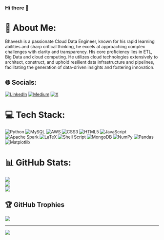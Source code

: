 ### Hi there 👋

# 💫 About Me:
Bhavesh is a passionate Cloud Data Engineer, known for his rapid learning abilities and sharp critical thinking, he excels at approaching complex challenges with clarity and transparency. His core proficiency lies in ETL, Big Data and cloud computing. He utilizes cloud technologies extensively to architect, construct, and uphold resilient data infrastructure and pipelines, facilitating the generation of data-driven insights and fostering innovation.


## 🌐 Socials:
[![LinkedIn](https://img.shields.io/badge/LinkedIn-%230077B5.svg?logo=linkedin&logoColor=white)](https://linkedin.com/in/https://www.linkedin.com/in/bhavesh-gole-1523aa172/) [![Medium](https://img.shields.io/badge/Medium-12100E?logo=medium&logoColor=white)](https://medium.com/@https://medium.com/@bhaveshgole786) [![X](https://img.shields.io/badge/X-black.svg?logo=X&logoColor=white)](https://x.com/https://twitter.com/gole_bhavesh) 

# 💻 Tech Stack:
![Python](https://img.shields.io/badge/python-3670A0?style=for-the-badge&logo=python&logoColor=ffdd54) ![MySQL](https://img.shields.io/badge/mysql-%2300000f.svg?style=for-the-badge&logo=mysql&logoColor=white) ![AWS](https://img.shields.io/badge/AWS-%23FF9900.svg?style=for-the-badge&logo=amazon-aws&logoColor=white) ![CSS3](https://img.shields.io/badge/css3-%231572B6.svg?style=for-the-badge&logo=css3&logoColor=white) ![HTML5](https://img.shields.io/badge/html5-%23E34F26.svg?style=for-the-badge&logo=html5&logoColor=white) ![JavaScript](https://img.shields.io/badge/javascript-%23323330.svg?style=for-the-badge&logo=javascript&logoColor=%23F7DF1E) ![Apache Spark](https://img.shields.io/badge/Apache%20Spark-FDEE21?style=for-the-badge&logo=apachespark&logoColor=black) ![LaTeX](https://img.shields.io/badge/latex-%23008080.svg?style=for-the-badge&logo=latex&logoColor=white) ![Shell Script](https://img.shields.io/badge/shell_script-%23121011.svg?style=for-the-badge&logo=gnu-bash&logoColor=white) ![MongoDB](https://img.shields.io/badge/MongoDB-%234ea94b.svg?style=for-the-badge&logo=mongodb&logoColor=white) ![NumPy](https://img.shields.io/badge/numpy-%23013243.svg?style=for-the-badge&logo=numpy&logoColor=white) ![Pandas](https://img.shields.io/badge/pandas-%23150458.svg?style=for-the-badge&logo=pandas&logoColor=white) ![Matplotlib](https://img.shields.io/badge/Matplotlib-%23ffffff.svg?style=for-the-badge&logo=Matplotlib&logoColor=black)
# 📊 GitHub Stats:
![](https://github-readme-stats.vercel.app/api?username=bhavesh-gole&theme=dark&hide_border=true&include_all_commits=false&count_private=false)<br/>
![](https://github-readme-streak-stats.herokuapp.com/?user=bhavesh-gole&theme=dark&hide_border=true)<br/>
![](https://github-readme-stats.vercel.app/api/top-langs/?username=bhavesh-gole&theme=dark&hide_border=true&include_all_commits=false&count_private=false&layout=compact)

## 🏆 GitHub Trophies
![](https://github-profile-trophy.vercel.app/?username=bhavesh-gole&theme=onedark&no-frame=true&no-bg=false&margin-w=4)

---
[![](https://visitcount.itsvg.in/api?id=bhavesh-gole&icon=0&color=1)](https://visitcount.itsvg.in)

<!-- Proudly created with GPRM ( https://gprm.itsvg.in ) -->
